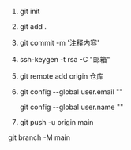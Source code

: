 1. git init

2. git add .

3. git commit -m '注释内容'

4. ssh-keygen -t rsa -C  "邮箱"

5. git remote add origin 仓库

6. git config --global user.email ""

   git config --global user.name ""

7. git push -u origin main



git branch -M main


